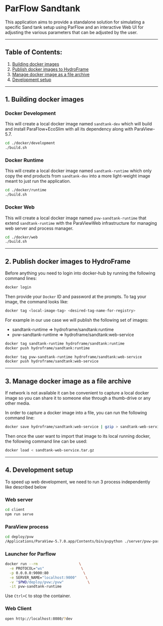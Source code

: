 # ParFlow Sandtank

This application aims to provide a standalone solution for simulating a specific Sand tank setup using ParFlow and an interactive Web UI for adjusting the various parameters that can be adjusted by the user.

____
## Table of Contents:
1. [ Building docker images](#builddocker)
1. [ Publish docker images to HydroFrame](#publishdocker)
1. [ Manage docker image as a file archive](#managearchive)
1. [ Development setup](#devsetup)

____
<a name="builddocker"></a>
## 1. Building docker images

### Docker Development

This will create a local docker image named `sandtank-dev` which will build and install ParaFlow+EcoSlim with all its dependency along with ParaView-5.7.

```sh
cd ./docker/development
./build.sh
```

### Docker Runtime

This will create a local docker image named `sandtank-runtime` which only copy the end products from `sandtank-dev` into a more light-weight image meant to just run the application.

```sh
cd ./docker/runtime
./build.sh
```

### Docker Web

This will create a local docker image named `pvw-sandtank-runtime` that extend `sandtank-runtime` with the ParaViewWeb infrastructure for managing web server and process manager.

```sh
cd ./docker/web
./build.sh
```

____
<a name="publishdocker"></a>
## 2. Publish docker images to HydroFrame

Before anything you need to login into docker-hub by running the following command lines:

```sh
docker login
```

Then provide your `Docker` ID and password at the prompts.
To tag your image, the command looks like:

```sh
docker tag <local-image-tag> <desired-tag-name-for-registry>
```

For example in our use case we will publish the following set of images:

- sandtank-runtime     => hydroframe/sandtank:runtime
- pvw-sandtank-runtime => hydroframe/sandtank:web-service

```sh
docker tag sandtank-runtime hydroframe/sandtank:runtime
docker push hydroframe/sandtank:runtime
```

```sh
docker tag pvw-sandtank-runtime hydroframe/sandtank:web-service
docker push hydroframe/sandtank:web-service
```

____
<a name="managearchive"></a>
## 3. Manage docker image as a file archive

If network is not available it can be convenient to capture a local docker image so you can share it to someone else through a thumb-drive or any other media.

In order to capture a docker image into a file, you can run the following command line:

```sh
docker save hydroframe/sandtank:web-service | gzip > sandtank-web-service.tar.gz
```

Then once the user want to import that image to its local running docker, the following command line can be used:

```sh
docker load < sandtank-web-service.tar.gz
```

____
<a name="devsetup"></a>
## 4. Development setup
To speed up web development, we need to run 3 process independently like described below

### Web server

```sh
cd client
npm run serve
```

### ParaView process

```sh
cd deploy/pvw
/Applications/ParaView-5.7.0.app/Contents/bin/pvpython ./server/pvw-parflow.py --run devrun --basepath "$PWD/simulations/runs" --port 1234
```

### Launcher for Parflow

```sh
docker run --rm                   \
  -e PROTOCOL="ws"                 \
  -p 0.0.0.0:9000:80                \
  -e SERVER_NAME="localhost:9000"    \
  -v "$PWD/deploy/pvw:/pvw"           \
  -it pvw-sandtank-runtime
```

Use `Ctrl+C` to stop the container.

### Web Client

```sh
open http://localhost:8080/?dev
```
